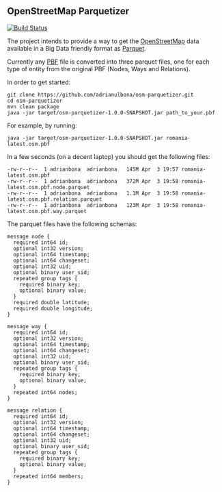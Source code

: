 ## OpenStreetMap Parquetizer

[![Build Status](https://travis-ci.org/adrianulbona/hmm.svg)](https://travis-ci.org/adrianulbona/osm-parquetizer)

The project intends to provide a way to get the [OpenStreetMap](https://www.openstreetmap.org) data available in a Big Data friendly format as [Parquet](https://parquet.apache.org/).

Currently any [PBF](http://wiki.openstreetmap.org/wiki/PBF_Format) file is converted into three parquet files, one for each type of entity from the original PBF (Nodes, Ways and Relations).

In order to get started: 

```shell
git clone https://github.com/adrianulbona/osm-parquetizer.git
cd osm-parquetizer
mvn clean package
java -jar target/osm-parquetizer-1.0.0-SNAPSHOT.jar path_to_your.pbf
```

For example, by running: 

```shell
java -jar target/osm-parquetizer-1.0.0-SNAPSHOT.jar romania-latest.osm.pbf
```

In a few seconds (on a decent laptop) you should get the following files:
```shell
-rw-r--r--  1 adrianbona  adrianbona   145M Apr  3 19:57 romania-latest.osm.pbf
-rw-r--r--  1 adrianbona  adrianbona   372M Apr  3 19:58 romania-latest.osm.pbf.node.parquet
-rw-r--r--  1 adrianbona  adrianbona   1.1M Apr  3 19:58 romania-latest.osm.pbf.relation.parquet
-rw-r--r--  1 adrianbona  adrianbona   123M Apr  3 19:58 romania-latest.osm.pbf.way.parquet
```

The parquet files have the following schemas:

```probobuf
message node {
  required int64 id;
  optional int32 version;
  optional int64 timestamp;
  optional int64 changeset;
  optional int32 uid;
  optional binary user_sid;
  repeated group tags {
    required binary key;
    optional binary value;
  }
  required double latitude;
  required double longitude;
}

message way {
  required int64 id;
  optional int32 version;
  optional int64 timestamp;
  optional int64 changeset;
  optional int32 uid;
  optional binary user_sid;
  repeated group tags {
    required binary key;
    optional binary value;
  }
  repeated int64 nodes;
}

message relation {
  required int64 id;
  optional int32 version;
  optional int64 timestamp;
  optional int64 changeset;
  optional int32 uid;
  optional binary user_sid;
  repeated group tags {
    required binary key;
    optional binary value;
  }
  repeated int64 members;
}
```
